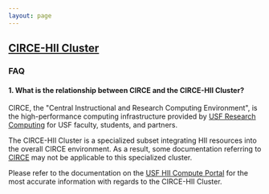 ```yaml
---
layout: page
---
```


## [CIRCE-HII Cluster](../hii-rc.html)

### FAQ

#### 1. What is the relationship between CIRCE and the CIRCE-HII Cluster?

CIRCE, the "Central Instructional and Research Computing Environment",
is the high-performance computing infrastructure provided by [USF Research Computing](http://www.usf.edu/it/research-computing/)
for USF faculty, students, and partners.

The CIRCE-HII Cluster is a specialized subset integrating HII resources into the overall CIRCE environment.
As a result, some documentation referring to [CIRCE](https://cwa.rc.usf.edu) may not be applicable to this specialized cluster.

Please refer to the documentation on the [USF HII Compute Portal](https://usf-hii.github.io) for the most
accurate information with regards to the CIRCE-HII Cluster.

